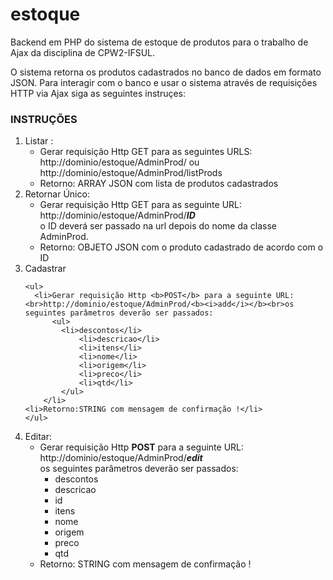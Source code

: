 # estoque
Backend em PHP do sistema de estoque de produtos para o trabalho de Ajax da disciplina de CPW2-IFSUL.

O sistema retorna os produtos cadastrados no banco de dados em formato JSON. Para interagir com o banco e usar o sistema através de requisições HTTP via Ajax siga as seguintes instruçes:
<h3>INSTRUÇÕES</h3>
<ol>
  <li>Listar : 
    <ul><li>Gerar requisição Http GET para as seguintes URLS: <br>http://dominio/estoque/AdminProd/ ou http://dominio/estoque/AdminProd/listProds</li>
    <li>Retorno: ARRAY JSON com lista de produtos cadastrados</li>
    </ul>
    </li>
    <li>
      Retornar Único:
      <ul><li>Gerar requisição Http GET para as seguinte URL: <br>http://dominio/estoque/AdminProd/<b><i>ID</i></b><br> o ID deverá ser passado na url depois do nome da classe AdminProd.
        </li>
    <li>Retorno: OBJETO JSON com o produto cadastrado de acordo com o ID</li>
    </ul>
    </li>
  
  <li>Cadastrar
    
    <ul>
      <li>Gerar requisição Http <b>POST</b> para a seguinte URL: <br>http://dominio/estoque/AdminProd/<b><i>add</i></b><br>os seguintes parâmetros deverão ser passados:
          <ul>
            <li>descontos</li>
                <li>descricao</li>
                <li>itens</li>
                <li>nome</li>
                <li>origem</li>
                <li>preco</li>
                <li>qtd</li>
            </ul>
        </li>
    <li>Retorno:STRING com mensagem de confirmação !</li>
    </ul>
      
  </li>
  
  <li>
  Editar:
      <ul><li>Gerar requisição Http <b>POST</b> para a seguinte URL: <br>http://dominio/estoque/AdminProd/<b><i>edit</i></b><br>os seguintes parâmetros deverão ser passados:
          <ul>
            <li>descontos</li>
                <li>descricao</li>
                <li>id</li>
                <li>itens</li>
                <li>nome</li>
                <li>origem</li>
                <li>preco</li>
                <li>qtd</li>
            </ul>
        </li>
    <li>Retorno: STRING com mensagem de confirmação !</li>
    </ul>
    </li>
  
  </li>
</ol>
